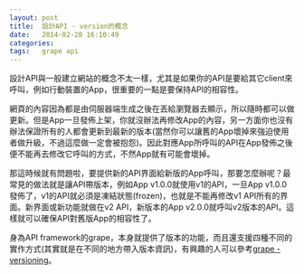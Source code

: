 ```yaml
---
layout: post
title:  設計API - version的概念
date:   2014-02-28 16:10:49
categories:
tags:   grape api
---
```


設計API與一般建立網站的概念不太一樣，尤其是如果你的API是要給其它client來呼叫，例如行動裝置的App，很重要的一點是要保持API的相容性。

網頁的內容因為都是由伺服器端生成之後在丟給瀏覽器去顯示，所以隨時都可以做更新。但是App一旦發佈上架，你就沒辦法再修改App的內容，另一方面你也沒有辦法保證所有的人都會更新到最新的版本(當然你可以讓舊的App壞掉來強迫使用者做升級，不過這麼做一定會被抱怨)。因此對應App所呼叫的API在App發佈之後便不能再去修改它呼叫的方式，不然App就有可能會壞掉。

那這時候就有問題啦，要提供新的API界面給新版的App呼叫，那要怎麼辦呢？最常見的做法就是讓API帶版本，例如App v1.0.0就使用v1的API，一旦App v1.0.0發佈了，v1的API就必須是凍結狀態(frozen)，也就是不能再修改v1 API所有的界面。新界面或新功能就做在v2 API，新版本的App v2.0.0就呼叫v2版本的API。這樣就可以確保API對舊版App的相容性了。

身為API framework的grape，本身就提供了版本的功能，而且還支援四種不同的實作方式(其實就是在不同的地方帶入版本資訊)，有興趣的人可以參考[grape - versioning][grape-version]。

[grape-version]: https://github.com/intridea/grape#versioning
